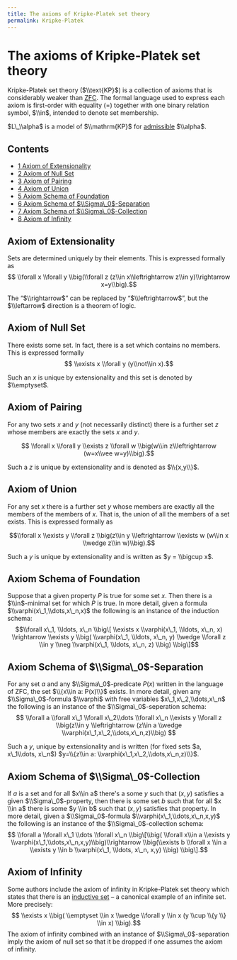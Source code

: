 ```yaml
---
title: The axioms of Kripke-Platek set theory
permalink: Kripke-Platek
---
```

# The axioms of Kripke-Platek set theory











Kripke-Platek set theory ($\\text{KP}$) is a collection of axioms that
is considerably weaker than
[ZFC](ZFC "ZFC"). The
formal language used to express each axiom is first-order with equality
($=$) together with one binary relation symbol, $\\in$, intended to
denote set membership.

$L\_\\alpha$ is a model of $\\mathrm{KP}$ for
[admissible](Admissible "Admissible")
$\\alpha$.



## Contents


-   [<span class="tocnumber">1</span> <span class="toctext">Axiom of
    Extensionality</span>](#Axiom_of_Extensionality)
-   [<span class="tocnumber">2</span> <span class="toctext">Axiom of
    Null Set</span>](#Axiom_of_Null_Set)
-   [<span class="tocnumber">3</span> <span class="toctext">Axiom of
    Pairing</span>](#Axiom_of_Pairing)
-   [<span class="tocnumber">4</span> <span class="toctext">Axiom of
    Union</span>](#Axiom_of_Union)
-   [<span class="tocnumber">5</span> <span class="toctext">Axiom Schema
    of Foundation</span>](#Axiom_Schema_of_Foundation)
-   [<span class="tocnumber">6</span> <span class="toctext">Axiom Schema
    of
    $\\Sigma\_0$-Separation</span>](#Axiom_Schema_of_.24.5CSigma_0.24-Separation)
-   [<span class="tocnumber">7</span> <span class="toctext">Axiom Schema
    of
    $\\Sigma\_0$-Collection</span>](#Axiom_Schema_of_.24.5CSigma_0.24-Collection)
-   [<span class="tocnumber">8</span> <span class="toctext">Axiom of
    Infinity</span>](#Axiom_of_Infinity)


## Axiom of Extensionality

Sets are determined uniquely by their elements. This is expressed
formally as $$ \\forall x \\forall y \\big(\\forall z (z\\in
x\\leftrightarrow z\\in y)\\rightarrow x=y\\big).$$

The “$\\rightarrow$” can be replaced by “$\\leftrightarrow$”, but the
$\\leftarrow$ direction is a theorem of logic.

## Axiom of Null Set

There exists some set. In fact, there is a set which contains no
members. This is expressed formally $$ \\exists x \\forall y (y\\not\\in
x).$$

Such an $x$ is unique by extensionality and this set is denoted by
$\\emptyset$.

## Axiom of Pairing

For any two sets $x$ and $y$ (not necessarily distinct) there is a
further set $z$ whose members are exactly the sets $x$ and $y$.

$$ \\forall x \\forall y \\exists z \\forall w \\big(w\\in
z\\leftrightarrow (w=x\\vee w=y)\\big).$$

Such a $z$ is unique by extensionality and is denoted as $\\{x,y\\}$.

## Axiom of Union

For any set $x$ there is a further set $y$ whose members are exactly all
the members of the members of $x$. That is, the union of all the members
of a set exists. This is expressed formally as

$$\\forall x \\exists y \\forall z \\big(z\\in y \\leftrightarrow
\\exists w (w\\in x \\wedge z\\in w)\\big).$$

Such a $y$ is unique by extensionality and is written as $y = \\bigcup
x$.

## Axiom Schema of Foundation

Suppose that a given property $P$ is true for some set $x$. Then there
is a $\\in$-minimal set for which $P$ is true. In more detail, given a
formula $\\varphi(x\_1,\\dots,x\_n,x)$ the following is an instance of
the induction schema: $$\\forall x\_1, \\ldots, x\_n \\big\[ \\exists x
\\varphi(x\_1, \\ldots, x\_n, x) \\rightarrow \\exists y \\big(
\\varphi(x\_1, \\ldots, x\_n, y) \\wedge \\forall z \\in y \\neg
\\varphi(x\_1, \\ldots, x\_n, z) \\big) \\big\]$$

## Axiom Schema of $\\Sigma\_0$-Separation

For any set $a$ and any $\\Sigma\_0$-predicate $P(x)$ written in the
language of ZFC, the set $\\{x\\in a: P(x)\\}$ exists. In more detail,
given any $\\Sigma\_0$-formula $\\varphi$ with free variables
$x\_1,x\_2,\\dots,x\_n$ the following is an instance of the
$\\Sigma\_0$-seperation schema: $$ \\forall a \\forall x\_1 \\forall
x\_2\\dots \\forall x\_n \\exists y \\forall z \\big(z\\in y
\\leftrightarrow (z\\in a \\wedge
\\varphi(x\_1,x\_2,\\dots,x\_n,z)\\big) $$

Such a $y$, unique by extensionality and is written (for fixed sets $a,
x\_1\\dots, x\_n$) $y=\\{z\\in a: \\varphi(x\_1,x\_2,\\dots,x\_n,z)\\}$.

## Axiom Schema of $\\Sigma\_0$-Collection

If $a$ is a set and for all $x\\in a$ there's a some $y$ such that
$(x,y)$ satisfies a given $\\Sigma\_0$-property, then there is some set
$b$ such that for all $x \\in a$ there is some $y \\in b$ such that
$(x,y)$ satisfies that property. In more detail, given a
$\\Sigma\_0$-formula $\\varphi(x\_1,\\dots,x\_n,x,y)$ the following is
an instance of the $\\Sigma\_0$-collection schema: $$ \\forall a
\\forall x\_1 \\dots \\forall x\_n \\big\[\\big( \\forall x\\in a
\\exists y \\varphi(x\_1,\\dots,x\_n,x,y)\\big)\\rightarrow
\\big(\\exists b \\forall x \\in a \\exists y \\in b \\varphi(x\_1,
\\ldots, x\_n, x,y) \\big) \\big\].$$

## Axiom of Infinity

Some authors include the axiom of infinity in Kripke-Platek set theory
which states that there is an
<a href="index.php?title=Inductive_set&amp;action=edit&amp;redlink=1" class="new" title="Inductive set (page does not exist)">inductive set</a>
– a canonical example of an infinite set. More precisely: $$ \\exists x
\\big( \\emptyset \\in x \\wedge \\forall y \\in x (y \\cup \\{y \\}
\\in x) \\big).$$ The axiom of infinity combined with an instance of
$\\Sigma\_0$-separation imply the axiom of null set so that it be
dropped if one assumes the axiom of infinity.


